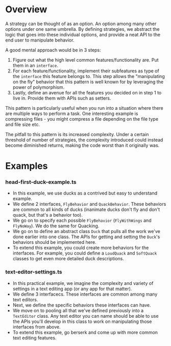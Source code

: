 # Overview
A strategy can be thought of as an option. An option among many other options under one same umbrella. By defining strategies, we abstract the logic that goes into these individual options, and provide a neat API to the end user to manipulate behavior. 

A good mental approach would be in 3 steps:
1. Figure out what the high level common features/functionality are. Put them in an `interface`.  
2. For each feature/functionality, implement their subfeatures as type of the `interface` this feature belongs to. This step allows the "manipulating on the fly" behavior that this pattern is well known for by leveraging the power of polymorphism.
3. Lastly, define an avenue for all the features you decided on in step 1 to live in. Provide them with APIs such as setters.

This pattern is particularly useful when you run into a situation where there are multiple ways to perform a task. One interesting example is compressing files - you might compress a file depending on the file type and file size etc.

The pitfall to this pattern is its increased complexity. Under a certain threshold of number of strategies, the complexity introduced could instead become diminished returns, making the code worst than it originally was. 

# Examples
### head-first-duck-example.ts
- In this example, we use ducks as a contrived but easy to understand example. 
- We define 2 interfaces, `FlyBehavior` and `QuackBehavior`. These behaviors are common to all kinds of ducks (inanimate ducks don't fly and don't quack, but that's a behavior too).
- We go on to specify each possible `FlyBehavior` (`FlyWithWings` and `FlyNoWay`). We do the same for Quacking. 
- We go on to define an abstract class `Duck` that pulls all the work we've done earlier into one class. The APIs for getting and setting the `Duck`'s behaviors should be implemented here.
- To extend this example, you could create more behaviors for the interfaces. For example, you could define a `LoudQuack` and `SoftQuack` classes to get even more detailed duck descriptions.

### text-editor-settings.ts
- In this practical example, we imagine the complexity and variety of settings in a text editing app (or any app for that matter). 
- We define 3 interfacecs. These interfaces are common among many text editors.
- Next, we define the specific behaviors these interfaces can have. 
- We move on to pooling all that we've defined previously into a `TextEditor` class. Any text editor you can name should be able to use the APIs you'll develop in this class to work on manipulating those interfaces from above.
- To extend this example, go berserk and come up with more common text editing features. 
